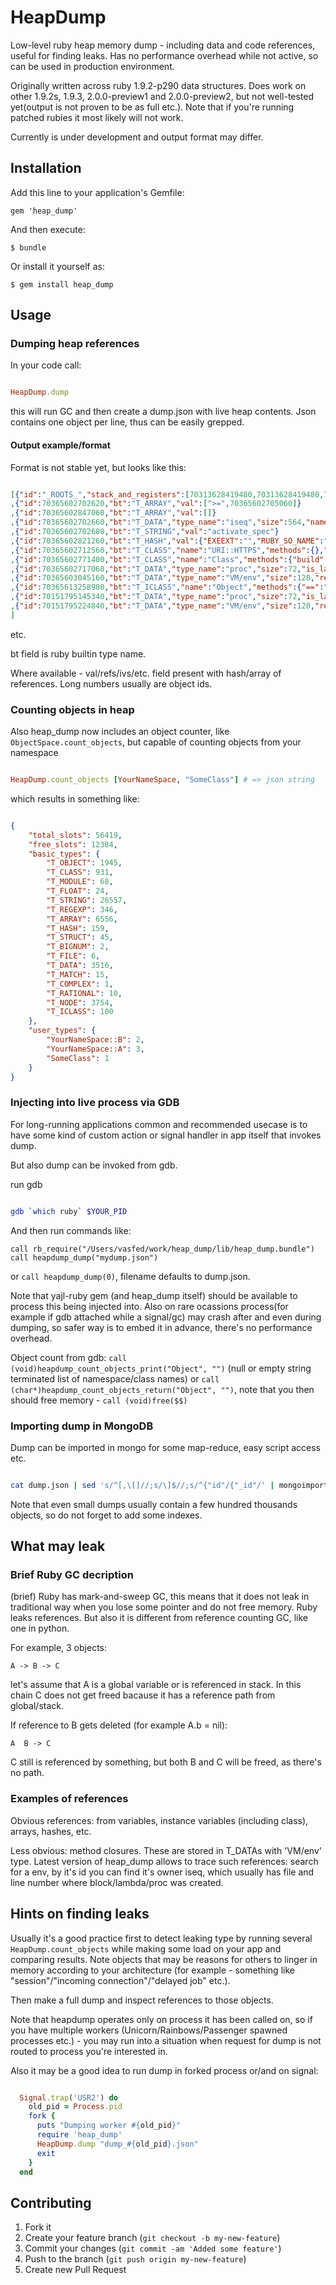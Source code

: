 # HeapDump

Low-level ruby heap memory dump - including data and code references, useful for finding leaks.
Has no performance overhead while not active, so can be used in production environment.

Originally written across ruby 1.9.2-p290 data structures.
Does work on other 1.9.2s, 1.9.3, 2.0.0-preview1 and 2.0.0-preview2, but not well-tested yet(output is not proven to be as full etc.).
Note that if you're running patched rubies it most likely will not work.

Currently is under development and output format may differ.

## Installation

Add this line to your application's Gemfile:

    gem 'heap_dump'

And then execute:

    $ bundle

Or install it yourself as:

    $ gem install heap_dump

## Usage

### Dumping heap references
In your code call:

```ruby

HeapDump.dump
```

this will run GC and then create a dump.json with live heap contents.
Json contains one object per line, thus can be easily grepped.

#### Output example/format

Format is not stable yet, but looks like this:

```json

[{"id":"_ROOTS_","stack_and_registers":[70313628419480,70313628419480,70313628419480,"trace",70313627751860],"classes":[70313627319820,70313628530860]}
,{"id":70365602702620,"bt":"T_ARRAY","val":[">=",70365602705060]}
,{"id":70365602847060,"bt":"T_ARRAY","val":[]}
,{"id":70365602702660,"bt":"T_DATA","type_name":"iseq","size":564,"name":"activate_spec","filename":"/Users/vasfed/.rvm/rubies/ruby-1.9.2-p290/lib/ruby/site_ruby/1.9.1/rubygems.rb","line":485,"type":"method","refs_array_id":70365602847060,"coverage":null,"klass":70365602821240,"cref_stack":70365602848300,"defined_method_id":12672}
,{"id":70365602702680,"bt":"T_STRING","val":"activate_spec"}
,{"id":70365602821260,"bt":"T_HASH","val":{"EXEEXT":"","RUBY_SO_NAME":"ruby.1.9.1","arch":"x86_64-darwin11.2.0","bindir":70365603049640,"libdir":70365603050600,"ruby_install_name":"ruby","ruby_version":"1.9.1","rubylibprefix":70365603112080,"sitedir":70365603112440,"sitelibdir":70365603048920,"datadir":70365603049880,"vendordir":70365603112500,"vendorlibdir":70365603048800}}
,{"id":70365602712560,"bt":"T_CLASS","name":"URI::HTTPS","methods":{},"ivs":{"__classpath__":"URI::HTTPS","DEFAULT_PORT":443},"super":70365602771440}
,{"id":70365602771400,"bt":"T_CLASS","name":"Class","methods":{"build":70365602782860},"ivs":{"__attached__":70365602771440},"super":70365611597900}
,{"id":70365602717060,"bt":"T_DATA","type_name":"proc","size":72,"is_lambda":0,"blockprocval":null,"envval":70365602712440,"iseq":{"id":70365600821896,"name":"block in <class:FileList>","filename":"/Users/vasfed/.rvm/gems/ruby-1.9.2-p290/gems/rake-0.9.2.2/lib/rake/file_list.rb","line":743,"type":"block","refs_array_id":70365611724600,"coverage":null,"klass":null,"cref_stack":70365611799480,"defined_method_id":0}}
,{"id":70365603045160,"bt":"T_DATA","type_name":"VM/env","size":128,"refs":[]}
,{"id":70365613258980,"bt":"T_ICLASS","name":"Object","methods":{"==":"(CFUNC)",">":"(CFUNC)",">=":"(CFUNC)","<":"(CFUNC)","<=":"(CFUNC)","between?":"(CFUNC)"},"ivs":{"__classid__":"Comparable"},"super":70365613259120}
,{"id":70151795145340,"bt":"T_DATA","type_name":"proc","size":72,"is_lambda":0,"blockprocval":null,"envval":70151795224840,"iseq":{"id":70151828020360,"name":"block in subscribe","filename":"/Users/vasfed/acceptor.rb","line":91,"type":"block","refs_array_id":70151796420080,"coverage":null,"klass":null,"cref_stack":70151796421080,"defined_method_id":0}}
,{"id":70151795224840,"bt":"T_DATA","type_name":"VM/env","size":120,"refs":[70151806738200,70151796176180,"string1",null,0,70151795224840,null]}
]
```
etc.

bt field is ruby builtin type name.

Where available - val/refs/ivs/etc. field present with hash/array of references.
Long numbers usually are object ids.

### Counting objects in heap

Also heap_dump now includes an object counter, like `ObjectSpace.count_objects`, but capable of counting objects from your namespace

```ruby

HeapDump.count_objects [YourNameSpace, "SomeClass"] # => json string
```

which results in something like:

```json

{
    "total_slots": 56419,
    "free_slots": 12384,
    "basic_types": {
        "T_OBJECT": 1945,
        "T_CLASS": 931,
        "T_MODULE": 68,
        "T_FLOAT": 24,
        "T_STRING": 26557,
        "T_REGEXP": 346,
        "T_ARRAY": 6556,
        "T_HASH": 159,
        "T_STRUCT": 45,
        "T_BIGNUM": 2,
        "T_FILE": 6,
        "T_DATA": 3516,
        "T_MATCH": 15,
        "T_COMPLEX": 1,
        "T_RATIONAL": 10,
        "T_NODE": 3754,
        "T_ICLASS": 100
    },
    "user_types": {
        "YourNameSpace::B": 2,
        "YourNameSpace::A": 3,
        "SomeClass": 1
    }
}
```


### Injecting into live process via GDB

For long-running applications common and recommended usecase is to have some kind of custom action or signal handler in app itself that invokes dump.

But also dump can be invoked from gdb.

run gdb

```bash

gdb `which ruby` $YOUR_PID
```

And then run commands like:

```
call rb_require("/Users/vasfed/work/heap_dump/lib/heap_dump.bundle")
call heapdump_dump("mydump.json")
```

or `call heapdump_dump(0)`, filename defaults to dump.json.

Note that yajl-ruby gem (and heap_dump itself) should be available to process this being injected into.
Also on rare ocassions process(for example if gdb attached while a signal/gc) may crash after and even during dumping, so safer way is to embed it in advance, there's no performance overhead.

Object count from gdb: `call (void)heapdump_count_objects_print("Object", "")` (null or empty string terminated list of namespace/class names)
or `call (char*)heapdump_count_objects_return("Object", "")`, note that you then should free memory - `call (void)free($$)`

### Importing dump in MongoDB

Dump can be imported in mongo for some map-reduce, easy script access etc.

```bash

cat dump.json | sed 's/^[,\[]//;s/\]$//;s/^{"id"/{"_id"/' | mongoimport -d database_name -c collection_name --drop --type json
```

Note that even small dumps usually contain a few hundred thousands objects, so do not forget to add some indexes.


## What may leak

### Brief Ruby GC decription
(brief) Ruby has mark-and-sweep GC, this means that it does not leak in traditional way when you lose some pointer and do not free memory.
Ruby leaks references. But also it is different from reference counting GC, like one in python.

For example, 3 objects:

```
A -> B -> C
```
let's assume that A is a global variable or is referenced in stack. In this chain C does not get freed bacause it has a reference path from global/stack.

If reference to B gets deleted (for example A.b = nil):

```
A  B -> C
```
C still is referenced by something, but both B and C will be freed, as there's no path.

### Examples of references

Obvious references: from variables, instance variables (including class), arrays, hashes, etc.

Less obvious: method closures. These are stored in T_DATAs with 'VM/env' type.
Latest version of heap_dump allows to trace such references: search for a env, by it's id you can find it's owner iseq, which usually has file and line number where block/lambda/proc was created.

## Hints on finding leaks

Usually it's a good practice first to detect leaking type by running several `HeapDump.count_objects` while making some load on your app and comparing results. Note objects that may be reasons for others to linger in memory according to your architecture (for example - something like "session"/"incoming connection"/"delayed job" etc.).

Then make a full dump and inspect references to those objects.

Note that heapdump operates only on process it has been called on, so if you have multiple workers (Unicorn/Rainbows/Passenger spawned processes etc.) - you may run into a situation when request for dump is not routed to process you're interested in.

Also it may be a good idea to run dump in forked process or/and on signal:

```ruby

  Signal.trap('USR2') do
    old_pid = Process.pid
    fork {
      puts "Dumping worker #{old_pid}"
      require 'heap_dump'
      HeapDump.dump "dump_#{old_pid}.json"
      exit
    }
  end
```

## Contributing

1. Fork it
2. Create your feature branch (`git checkout -b my-new-feature`)
3. Commit your changes (`git commit -am 'Added some feature'`)
4. Push to the branch (`git push origin my-new-feature`)
5. Create new Pull Request
